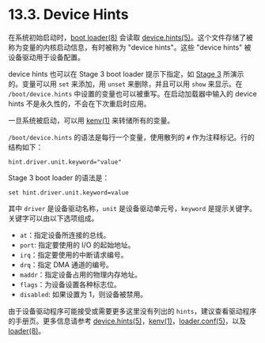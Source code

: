 # 13.3. Device Hints

在系统初始启动时，[boot loader(8)](https://www.freebsd.org/cgi/man.cgi?query=loader&sektion=8&format=html) 会读取 [device.hints(5)](https://www.freebsd.org/cgi/man.cgi?query=device.hints&sektion=5&format=html)。这个文件存储了被称为变量的内核启动信息，有时被称为 "device hints"。这些 "device hints" 被设备驱动用于设备配置。

device hints 也可以在 Stage 3 boot loader 提示下指定，如 [Stage 3](https://docs.freebsd.org/en/books/handbook/boot/#boot-loader) 所演示的。变量可以用 `set` 来添加，用 `unset` 来删除，并且可以用 `show` 来显示。在 `/boot/device.hints` 中设置的变量也可以被重写。在启动加载器中输入的 device hints 不是永久性的，不会在下次重启时应用。

一旦系统被启动，可以用 [kenv(1)](https://www.freebsd.org/cgi/man.cgi?query=kenv&sektion=1&format=html) 来转储所有的变量。

`/boot/device.hints` 的语法是每行一个变量，使用散列的 `#` 作为注释标记。行的结构如下：
```
hint.driver.unit.keyword="value"
```
Stage 3 boot loader 的语法是：
```
set hint.driver.unit.keyword=value
```

其中 `driver` 是设备驱动名称，`unit` 是设备驱动单元号，`keyword` 是提示关键字。关键字可以由以下选项组成。

- `at`：指定设备所连接的总线。
- `port`: 指定要使用的 I/O 的起始地址。
- `irq`：指定要使用的中断请求编号。
- `drq`：指定 DMA 通道的编号。
- `maddr`：指定设备占用的物理内存地址。
- `flags`：为设备设置各种标志位。
- `disabled`: 如果设置为 1，则设备被禁用。

由于设备驱动程序可能接受或需要更多这里没有列出的 `hints`，建议查看驱动程序的手册页。更多信息请参考 [device.hints(5)](https://www.freebsd.org/cgi/man.cgi?query=device.hints&sektion=5&format=html)，[kenv(1)](https://www.freebsd.org/cgi/man.cgi?query=kenv&sektion=1&format=html)，[loader.conf(5)](https://www.freebsd.org/cgi/man.cgi?query=loader.conf&sektion=5&format=html)，以及 [loader(8)](https://www.freebsd.org/cgi/man.cgi?query=loader&sektion=8&format=html)。